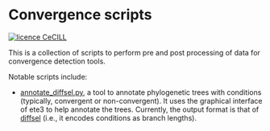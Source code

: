 # Convergence scripts

[![licence CeCILL](https://img.shields.io/badge/license-CeCILL--C-blue.svg)](http://www.cecill.info/licences.en.html)

This is a collection of scripts to perform pre and post processing of data for convergence detection tools.

Notable scripts include:
 - [annotate_diffsel.py](script/annotate_diffsel.py), a tool to annotate phylogenetic trees with conditions (typically, convergent or non-convergent). It uses the graphical interface of ete3 to help annotate the trees. Currently, the output format is that of [diffsel](https://github.com/vlanore/diffsel) (i.e., it encodes conditions as branch lengths).
